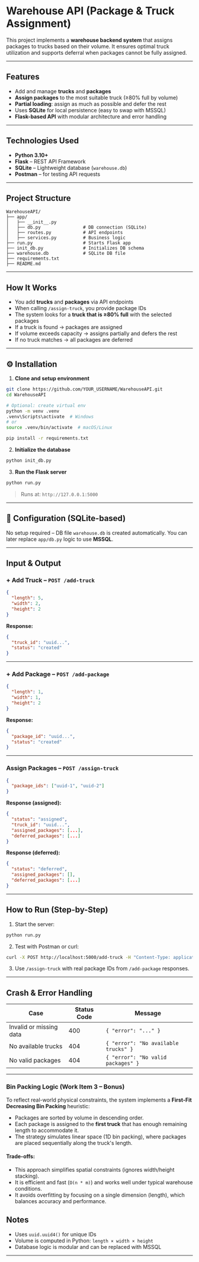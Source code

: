 #  Warehouse API (Package & Truck Assignment)

This project implements a **warehouse backend system** that assigns packages to trucks based on their volume. It ensures optimal truck utilization and supports deferral when packages cannot be fully assigned.

---

##  Features

- Add and manage **trucks** and **packages**
- **Assign packages** to the most suitable truck (≥80% full by volume)
- **Partial loading**: assign as much as possible and defer the rest
- Uses **SQLite** for local persistence (easy to swap with MSSQL)
- **Flask-based API** with modular architecture and error handling

---

##  Technologies Used

- **Python 3.10+**
- **Flask** – REST API Framework
- **SQLite** – Lightweight database (`warehouse.db`)
- **Postman** – for testing API requests

---

##  Project Structure

```
WarehouseAPI/
├── app/
│   ├── __init__.py
│   ├── db.py                # DB connection (SQLite)
│   ├── routes.py            # API endpoints
│   ├── services.py          # Business logic
├── run.py                   # Starts Flask app
├── init_db.py               # Initializes DB schema
├── warehouse.db             # SQLite DB file
├── requirements.txt
├── README.md
```

---

##  How It Works

- You add **trucks** and **packages** via API endpoints
- When calling `/assign-truck`, you provide package IDs
- The system looks for a **truck that is ≥80% full** with the selected packages
- If a truck is found → packages are assigned
- If volume exceeds capacity → assigns partially and defers the rest
- If no truck matches → all packages are deferred

---

## ⚙️ Installation

1. **Clone and setup environment**
```bash
git clone https://github.com/YOUR_USERNAME/WarehouseAPI.git
cd WarehouseAPI

# Optional: create virtual env
python -m venv .venv
.venv\Scripts\activate  # Windows
# or
source .venv/bin/activate  # macOS/Linux

pip install -r requirements.txt
```

2. **Initialize the database**
```bash
python init_db.py
```

3. **Run the Flask server**
```bash
python run.py
```

> Runs at: `http://127.0.0.1:5000`

---

## 🔧 Configuration (SQLite-based)

No setup required – DB file `warehouse.db` is created automatically. You can later replace `app/db.py` logic to use **MSSQL**.

---

##  Input & Output

### + Add Truck – `POST /add-truck`
```json
{
  "length": 5,
  "width": 2,
  "height": 2
}
```
**Response:**
```json
{
  "truck_id": "uuid...",
  "status": "created"
}
```

---

### + Add Package – `POST /add-package`
```json
{
  "length": 1,
  "width": 1,
  "height": 2
}
```
**Response:**
```json
{
  "package_id": "uuid...",
  "status": "created"
}
```

---

###  Assign Packages – `POST /assign-truck`
```json
{
  "package_ids": ["uuid-1", "uuid-2"]
}
```
**Response (assigned):**
```json
{
  "status": "assigned",
  "truck_id": "uuid...",
  "assigned_packages": [...],
  "deferred_packages": [...]
}
```

**Response (deferred):**
```json
{
  "status": "deferred",
  "assigned_packages": [],
  "deferred_packages": [...]
}
```

---

##  How to Run (Step-by-Step)

1. Start the server:
```bash
python run.py
```

2. Test with Postman or curl:
```bash
curl -X POST http://localhost:5000/add-truck -H "Content-Type: application/json" -d '{"length": 5, "width": 2, "height": 2}'
```

3. Use `/assign-truck` with real package IDs from `/add-package` responses.

---

## Crash & Error Handling

| Case                     | Status Code | Message                                |
|--------------------------|-------------|----------------------------------------|
| Invalid or missing data | 400         | `{ "error": "..." }`                   |
| No available trucks      | 404         | `{ "error": "No available trucks" }`   |
| No valid packages        | 404         | `{ "error": "No valid packages" }`     |

---
### Bin Packing Logic (Work Item 3 – Bonus)

To reflect real-world physical constraints, the system implements a **First-Fit Decreasing Bin Packing** heuristic:

- Packages are sorted by volume in descending order.
- Each package is assigned to the **first truck** that has enough remaining length to accommodate it.
- The strategy simulates linear space (1D bin packing), where packages are placed sequentially along the truck's length.

#### Trade-offs:
- This approach simplifies spatial constraints (ignores width/height stacking).
- It is efficient and fast (`O(n * m)`) and works well under typical warehouse conditions.
- It avoids overfitting by focusing on a single dimension (length), which balances accuracy and performance.


##  Notes

- Uses `uuid.uuid4()` for unique IDs
- Volume is computed in Python: `length × width × height`
- Database logic is modular and can be replaced with MSSQL

---
